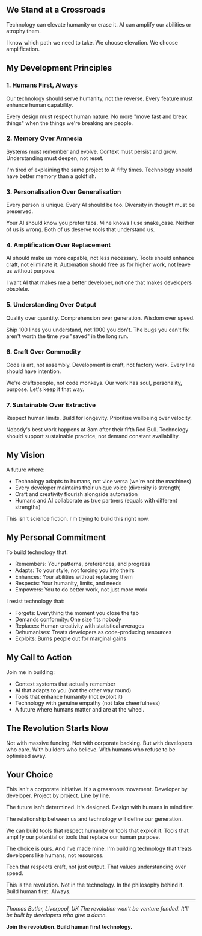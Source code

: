 ## We Stand at a Crossroads

Technology can elevate humanity or erase it. AI can amplify our abilities or atrophy them.

I know which path we need to take. We choose elevation. We choose amplification.

## My Development Principles

### 1. Humans First, Always

Our technology should serve humanity, not the reverse. Every feature must enhance human capability.

Every design must respect human nature. No more "move fast and break things" when the things we're breaking are people.

### 2. Memory Over Amnesia

Systems must remember and evolve. Context must persist and grow. Understanding must deepen, not reset.

I'm tired of explaining the same project to AI fifty times. Technology should have better memory than a goldfish.

### 3. Personalisation Over Generalisation

Every person is unique. Every AI should be too. Diversity in thought must be preserved.

Your AI should know you prefer tabs. Mine knows I use snake_case. Neither of us is wrong. Both of us deserve tools that understand us.

### 4. Amplification Over Replacement

AI should make us more capable, not less necessary. Tools should enhance craft, not eliminate it. Automation should free us for higher work, not leave us without purpose.

I want AI that makes me a better developer, not one that makes developers obsolete.

### 5. Understanding Over Output

Quality over quantity. Comprehension over generation. Wisdom over speed.

Ship 100 lines you understand, not 1000 you don't. The bugs you can't fix aren't worth the time you "saved" in the long run.

### 6. Craft Over Commodity

Code is art, not assembly. Development is craft, not factory work. Every line should have intention.

We're craftspeople, not code monkeys. Our work has soul, personality, purpose. Let's keep it that way.

### 7. Sustainable Over Extractive

Respect human limits. Build for longevity. Prioritise wellbeing over velocity.

Nobody's best work happens at 3am after their fifth Red Bull. Technology should support sustainable practice, not demand constant availability.

## My Vision

A future where:

- Technology adapts to humans, not vice versa (we're not the machines)
- Every developer maintains their unique voice (diversity is strength)
- Craft and creativity flourish alongside automation
- Humans and AI collaborate as true partners (equals with different strengths)

This isn't science fiction. I'm trying to build this right now.

## My Personal Commitment

To build technology that:

- Remembers: Your patterns, preferences, and progress
- Adapts: To your style, not forcing you into theirs
- Enhances: Your abilities without replacing them
- Respects: Your humanity, limits, and needs
- Empowers: You to do better work, not just more work

I resist technology that:

- Forgets: Everything the moment you close the tab
- Demands conformity: One size fits nobody
- Replaces: Human creativity with statistical averages
- Dehumanises: Treats developers as code-producing resources
- Exploits: Burns people out for marginal gains

## My Call to Action

Join me in building:

- Context systems that actually remember
- AI that adapts to you (not the other way round)
- Tools that enhance humanity (not exploit it)
- Technology with genuine empathy (not fake cheerfulness)
- A future where humans matter and are at the wheel.

## The Revolution Starts Now

Not with massive funding. Not with corporate backing. But with developers who care. With builders who believe. With humans who refuse to be optimised away.

## Your Choice

This isn't a corporate initiative. It's a grassroots movement. Developer by developer. Project by project. Line by line.

The future isn't determined. It's designed. Design with humans in mind first.

The relationship between us and technology will define our generation.

We can build tools that respect humanity or tools that exploit it. Tools that amplify our potential or tools that replace our human purpose.

The choice is ours. And I've made mine. I'm building technology that treats developers like humans, not resources.

Tech that respects craft, not just output. That values understanding over speed.

This is the revolution. Not in the technology. In the philosophy behind it. Build human first. Always.

---

*Thomas Butler, Liverpool, UK*
*The revolution won't be venture funded. It'll be built by developers who give a damn.*

**Join the revolution. Build human first technology.**
